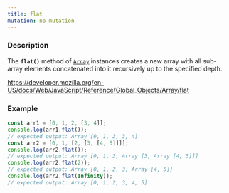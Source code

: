 ```yaml
---
title: flat
mutation: no mutation
---
```


### Description

The <strong><code>flat()</code></strong> method of <a href="https://developer.mozilla.org/en-US/docs/Web/JavaScript/Reference/Global_Objects/Array"><code>Array</code></a> instances creates a new array with all sub-array elements concatenated into it recursively up to the specified depth.

<a href="https://developer.mozilla.org/en-US/docs/Web/JavaScript/Reference/Global_Objects/Array/flat">https://developer.mozilla.org/en-US/docs/Web/JavaScript/Reference/Global_Objects/Array/flat</a>

### Example

```javascript
const arr1 = [0, 1, 2, [3, 4]];
console.log(arr1.flat());
// expected output: Array [0, 1, 2, 3, 4]
const arr2 = [0, 1, [2, [3, [4, 5]]]];
console.log(arr2.flat());
// expected output: Array [0, 1, 2, Array [3, Array [4, 5]]]
console.log(arr2.flat(2));
// expected output: Array [0, 1, 2, 3, Array [4, 5]]
console.log(arr2.flat(Infinity));
// expected output: Array [0, 1, 2, 3, 4, 5]
```
